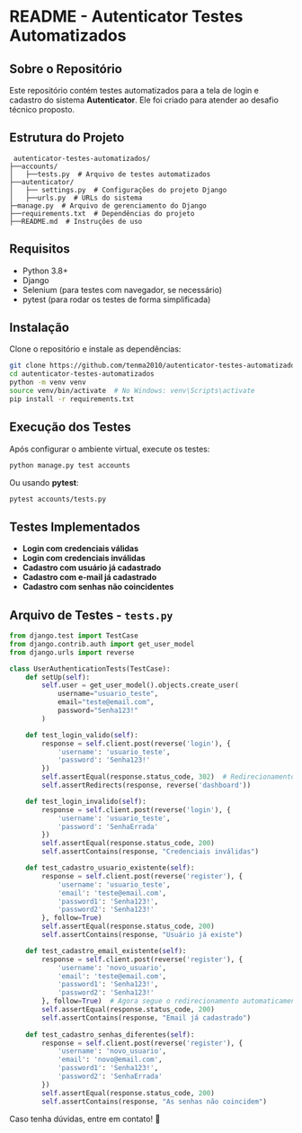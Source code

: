 # README - Autenticator Testes Automatizados

## Sobre o Repositório
Este repositório contém testes automatizados para a tela de login e cadastro do sistema **Autenticator**. Ele foi criado para atender ao desafio técnico proposto.

## Estrutura do Projeto

```
 autenticator-testes-automatizados/
├──accounts/
│   ├──tests.py  # Arquivo de testes automatizados
├──autenticator/
│   ├── settings.py  # Configurações do projeto Django
│   ├──urls.py  # URLs do sistema
├─manage.py  # Arquivo de gerenciamento do Django
├──requirements.txt  # Dependências do projeto
├──README.md  # Instruções de uso
```

## Requisitos
- Python 3.8+
- Django
- Selenium (para testes com navegador, se necessário)
- pytest (para rodar os testes de forma simplificada)

## Instalação
Clone o repositório e instale as dependências:

```bash
git clone https://github.com/tenma2010/autenticator-testes-automatizados
cd autenticator-testes-automatizados
python -m venv venv
source venv/bin/activate  # No Windows: venv\Scripts\activate
pip install -r requirements.txt
```

## Execução dos Testes
Após configurar o ambiente virtual, execute os testes:

```bash
python manage.py test accounts
```

Ou usando **pytest**:

```bash
pytest accounts/tests.py
```

## Testes Implementados
- **Login com credenciais válidas**
- **Login com credenciais inválidas**
- **Cadastro com usuário já cadastrado**
- **Cadastro com e-mail já cadastrado**
- **Cadastro com senhas não coincidentes**

## Arquivo de Testes - `tests.py`

```python
from django.test import TestCase
from django.contrib.auth import get_user_model
from django.urls import reverse

class UserAuthenticationTests(TestCase):
    def setUp(self):
        self.user = get_user_model().objects.create_user(
            username="usuario_teste", 
            email="teste@email.com", 
            password="Senha123!"
        )

    def test_login_valido(self):
        response = self.client.post(reverse('login'), {
            'username': 'usuario_teste',
            'password': 'Senha123!'
        })
        self.assertEqual(response.status_code, 302)  # Redirecionamento esperado
        self.assertRedirects(response, reverse('dashboard'))

    def test_login_invalido(self):
        response = self.client.post(reverse('login'), {
            'username': 'usuario_teste',
            'password': 'SenhaErrada'
        })
        self.assertEqual(response.status_code, 200)
        self.assertContains(response, "Credenciais inválidas")

    def test_cadastro_usuario_existente(self):
        response = self.client.post(reverse('register'), {
            'username': 'usuario_teste',
            'email': 'teste@email.com',
            'password1': 'Senha123!',
            'password2': 'Senha123!'
        }, follow=True)
        self.assertEqual(response.status_code, 200)
        self.assertContains(response, "Usuário já existe")

    def test_cadastro_email_existente(self):
        response = self.client.post(reverse('register'), {
            'username': 'novo_usuario',
            'email': 'teste@email.com',
            'password1': 'Senha123!',
            'password2': 'Senha123!'
        }, follow=True)  # Agora segue o redirecionamento automaticamente
        self.assertEqual(response.status_code, 200)
        self.assertContains(response, "Email já cadastrado")
        
    def test_cadastro_senhas_diferentes(self):
        response = self.client.post(reverse('register'), {
            'username': 'novo_usuario',
            'email': 'novo@email.com',
            'password1': 'Senha123!',
            'password2': 'SenhaErrada'
        })
        self.assertEqual(response.status_code, 200)
        self.assertContains(response, "As senhas não coincidem")

```

Caso tenha dúvidas, entre em contato! 🚀
